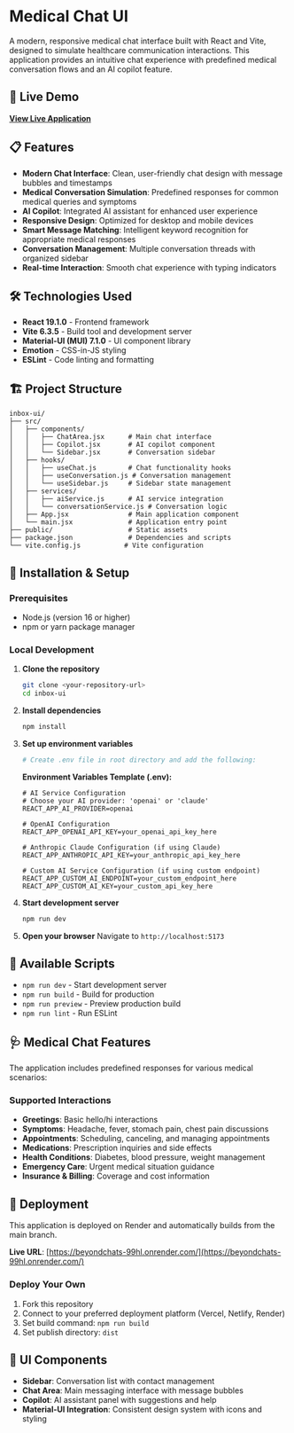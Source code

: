 # Medical Chat UI

A modern, responsive medical chat interface built with React and Vite, designed to simulate healthcare communication interactions. This application provides an intuitive chat experience with predefined medical conversation flows and an AI copilot feature.

## 🚀 Live Demo

**[View Live Application](https://beyondchats-99hl.onrender.com/)**

## 📋 Features

- **Modern Chat Interface**: Clean, user-friendly chat design with message bubbles and timestamps
- **Medical Conversation Simulation**: Predefined responses for common medical queries and symptoms
- **AI Copilot**: Integrated AI assistant for enhanced user experience
- **Responsive Design**: Optimized for desktop and mobile devices
- **Smart Message Matching**: Intelligent keyword recognition for appropriate medical responses
- **Conversation Management**: Multiple conversation threads with organized sidebar
- **Real-time Interaction**: Smooth chat experience with typing indicators

## 🛠️ Technologies Used

- **React 19.1.0** - Frontend framework
- **Vite 6.3.5** - Build tool and development server
- **Material-UI (MUI) 7.1.0** - UI component library
- **Emotion** - CSS-in-JS styling
- **ESLint** - Code linting and formatting

## 🏗️ Project Structure

```
inbox-ui/
├── src/
│   ├── components/
│   │   ├── ChatArea.jsx      # Main chat interface
│   │   ├── Copilot.jsx       # AI copilot component
│   │   └── Sidebar.jsx       # Conversation sidebar
│   ├── hooks/
│   │   ├── useChat.js        # Chat functionality hooks
│   │   ├── useConversation.js # Conversation management
│   │   └── useSidebar.js     # Sidebar state management
│   ├── services/
│   │   ├── aiService.js      # AI service integration
│   │   └── conversationService.js # Conversation logic
│   ├── App.jsx               # Main application component
│   └── main.jsx              # Application entry point
├── public/                   # Static assets
├── package.json              # Dependencies and scripts
└── vite.config.js           # Vite configuration
```

## 🔧 Installation & Setup

### Prerequisites
- Node.js (version 16 or higher)
- npm or yarn package manager

### Local Development

1. **Clone the repository**
   ```bash
   git clone <your-repository-url>
   cd inbox-ui
   ```

2. **Install dependencies**
   ```bash
   npm install
   ```

3. **Set up environment variables**
   ```bash
   # Create .env file in root directory and add the following:
   ```
   
   **Environment Variables Template (.env):**
   ```env
   # AI Service Configuration
   # Choose your AI provider: 'openai' or 'claude'
   REACT_APP_AI_PROVIDER=openai

   # OpenAI Configuration
   REACT_APP_OPENAI_API_KEY=your_openai_api_key_here

   # Anthropic Claude Configuration (if using Claude)
   REACT_APP_ANTHROPIC_API_KEY=your_anthropic_api_key_here

   # Custom AI Service Configuration (if using custom endpoint)
   REACT_APP_CUSTOM_AI_ENDPOINT=your_custom_endpoint_here
   REACT_APP_CUSTOM_AI_KEY=your_custom_api_key_here
   ```

4. **Start development server**
   ```bash
   npm run dev
   ```

5. **Open your browser**
   Navigate to `http://localhost:5173`

## 📝 Available Scripts

- `npm run dev` - Start development server
- `npm run build` - Build for production
- `npm run preview` - Preview production build
- `npm run lint` - Run ESLint

## 🩺 Medical Chat Features

The application includes predefined responses for various medical scenarios:

### Supported Interactions
- **Greetings**: Basic hello/hi interactions
- **Symptoms**: Headache, fever, stomach pain, chest pain discussions
- **Appointments**: Scheduling, canceling, and managing appointments
- **Medications**: Prescription inquiries and side effects
- **Health Conditions**: Diabetes, blood pressure, weight management
- **Emergency Care**: Urgent medical situation guidance
- **Insurance & Billing**: Coverage and cost information


## 🚀 Deployment

This application is deployed on Render and automatically builds from the main branch.

**Live URL**: [https://beyondchats-99hl.onrender.com/](https://beyondchats-99hl.onrender.com/)

### Deploy Your Own
1. Fork this repository
2. Connect to your preferred deployment platform (Vercel, Netlify, Render)
3. Set build command: `npm run build`
4. Set publish directory: `dist`

## 🎨 UI Components

- **Sidebar**: Conversation list with contact management
- **Chat Area**: Main messaging interface with message bubbles
- **Copilot**: AI assistant panel with suggestions and help
- **Material-UI Integration**: Consistent design system with icons and styling
